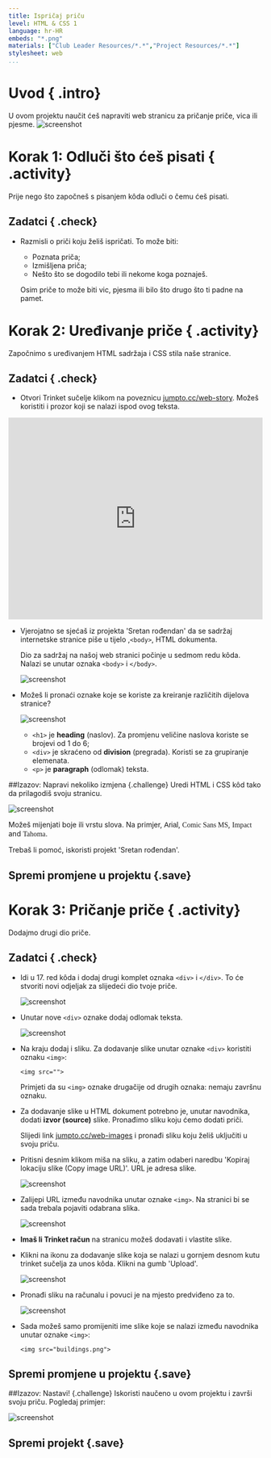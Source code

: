 ```yaml
---
title: Ispričaj priču
level: HTML & CSS 1
language: hr-HR
embeds: "*.png"
materials: ["Club Leader Resources/*.*","Project Resources/*.*"]
stylesheet: web
...
```


# Uvod { .intro}

U ovom projektu naučit ćeš napraviti web stranicu za pričanje priče, vica ili pjesme.
![screenshot](story-final.png)

# Korak 1: Odluči što ćeš pisati { .activity}

Prije nego što započneš s pisanjem kôda odluči o čemu ćeš pisati.

## Zadatci { .check}

+ Razmisli o priči koju želiš ispričati. To može biti:
	+ Poznata priča;
	+ Izmišljena priča;
	+ Nešto što se dogodilo tebi ili nekome koga poznaješ.

	Osim priče to može biti vic, pjesma ili bilo što drugo što ti padne na pamet.

# Korak 2: Uređivanje priče { .activity}

Započnimo s uređivanjem HTML sadržaja i CSS stila naše stranice.

## Zadatci { .check}

+ Otvori Trinket sučelje klikom na poveznicu <a href="http://jumpto.cc/web-story" target="_blank">jumpto.cc/web-story</a>. Možeš koristiti i prozor koji se nalazi ispod ovog teksta. 
<div class="trinket">
	<iframe src="https://trinket.io/embed/html/8083cfebb3" width="100%" height="400" frameborder="0" marginwidth="0" marginheight="0" allowfullscreen>
	</iframe>
</div>

+ Vjerojatno se sjećaš iz projekta 'Sretan rođendan' da se sadržaj internetske stranice piše u tijelo ,`<body>`, HTML dokumenta.

	Dio za sadržaj na našoj web stranici počinje u sedmom redu kôda. Nalazi se unutar oznaka `<body>` i `</body>`.

	![screenshot](story-html.png)

+ Možeš li pronaći oznake koje se koriste za kreiranje različitih dijelova stranice?

	![screenshot](story-elements.png)

	+ `<h1>` je  __heading__ (naslov). Za promjenu veličine naslova koriste se brojevi od 1 do 6;
	+ `<div>` je skraćeno od __division__ (pregrada). Koristi se za grupiranje elemenata. 
	+ `<p>` je __paragraph__ (odlomak) teksta.

##Izazov: Napravi nekoliko izmjena {.challenge}
Uredi HTML i CSS kôd tako da prilagodiš svoju stranicu.

![screenshot](story-changes.png)

Možeš mijenjati boje ili vrstu slova. Na primjer, <span style="font-family: Arial;">Arial</span>, <span style="font-family: Comic Sans MS;">Comic Sans MS</span>, <span style="font-family: Impact;">Impact</span> and <span style="font-family: Tahoma;">Tahoma</span>.

Trebaš li pomoć, iskoristi projekt 'Sretan rođendan'.

## Spremi promjene u projektu {.save}

# Korak 3: Pričanje priče { .activity}

Dodajmo drugi dio priče.

## Zadatci { .check}

+ Idi u 17. red kôda i dodaj drugi komplet oznaka `<div>` i `</div>`. To će stvoriti novi odjeljak za slijedeći dio tvoje priče.

	![screenshot](story-div.png)

+ Unutar nove `<div>` oznake dodaj odlomak teksta.

	![screenshot](story-paragraph.png)

+ Na kraju dodaj i sliku. Za dodavanje slike unutar oznake `<div>` koristiti oznaku `<img>`: 

	```
	<img src="">
	```

	Primjeti da su `<img>` oznake drugačije od drugih oznaka: nemaju završnu oznaku.

+ Za dodavanje slike u HTML dokument potrebno je, unutar navodnika, dodati __izvor (source)__ slike. Pronađimo sliku koju ćemo dodati priči.

	Slijedi link <a href="http://jumpto.cc/web-images" target="_blank">jumpto.cc/web-images</a> i pronađi sliku koju želiš uključiti u svoju priču.

+ Pritisni desnim klikom miša na sliku, a zatim odaberi naredbu 'Kopiraj lokaciju slike (Copy image URL)'. URL je adresa slike.

	![screenshot](story-url.png)

+ Zalijepi URL između navodnika unutar oznake `<img>`. Na stranici bi se sada trebala pojaviti odabrana slika. 

	![screenshot](story-image.png)
	

+ __Imaš li Trinket račun__ na stranicu možeš dodavati i vlastite slike. 

+ Klikni na ikonu za dodavanje slike koja se nalazi u gornjem desnom kutu trinket sučelja za unos kôda. Klikni na gumb 'Upload'.

	![screenshot](story-upload.png)

+ Pronađi sliku na računalu i povuci je na mjesto predviđeno za to.

	![screenshot](story-drag.png)

+ Sada možeš samo promijeniti ime slike koje se nalazi između navodnika unutar oznake `<img>`:

	```
	<img src="buildings.png">
	```

## Spremi promjene u projektu {.save}

##Izazov: Nastavi! {.challenge}
Iskoristi naučeno u ovom projektu i završi svoju priču. Pogledaj primjer:

![screenshot](story-final.png)

## Spremi projekt {.save}

